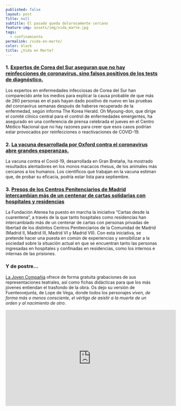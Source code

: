 ```yaml
---
published: false
layout: post
Title: null
subtitle: El pasado queda dolorosamente cercano
feature-img: assets/img/vida_marte.jpg
tags:
  - confinamiento
permalink: /vida-en-marte/
color: black
title: ¿Vida en Marte?
---
```

### 1. [Expertos de Corea del Sur aseguran que no hay reinfecciones de coronavirus, sino falsos positivos de los tests de diagnóstico.](https://www.businessinsider.es/reinfecciones-coronavirus-son-realidad-falsos-positivos-631015)

Los expertos en enfermedades infecciosas de Corea del Sur han comparecido ante los medios para explicar la causa probable de que más de 260 personas en el país hayan dado positivo de nuevo en las pruebas del coronavirus semanas después de haberse recuperado de la enfermedad, según informa The Korea Herald. Oh Myoung-don, que dirige el comité clínico central para el control de enfermedades emergentes, ha asegurado en una conferencia de prensa celebrada el jueves en el Centro Médico Nacional que no hay razones para creer que esos casos podrían estar provocados por reinfecciones o reactivaciones de COVID-19.

### 2. [La vacuna desarrollada por Oxford contra el coronavirus abre grandes esperanzas.](https://www.france24.com/es/20200430-covid-19-la-vacuna-desarrollada-por-oxford-abre-grandes-esperanzas)

La vacuna contra el Covid-19, desarrollada en Gran Bretaña, ha mostrado resultados alentadores en los monos macacos rhesus, de los animales más cercanos a los humanos. Los científicos que trabajan en la vacuna estiman que, de probar su eficacia, podría estar lista para septiembre.

### 3. [Presos de los Centros Penitenciarios de Madrid intercambian más de un centenar de cartas solidarias con hospitales y residencias](https://fundacionatenea.org/presos-de-los-centros-penitenciarios-de-madrid-intercambian-mas-de-un-centenar-de-cartas-solidarias-con-hospitales-y-residencias/)

La Fundación Atenea ha puesto en marcha la iniciativa “Cartas desde la cuarentena”, a través de la que tanto hospitales como residencias han intercambiado más de un centenar de cartas con personas privadas de libertad de los distintos Centros Penitenciarios de la Comunidad de Madrid (Madrid II, Madrid III, Madrid VI y Madrid VII). Con esta iniciativa, se pretende hacer una puesta en común de experiencias y sensibilizar a la sociedad sobre la situación actual en que se encuentran tanto las personas ingresadas en hospitales y confinadas en residencias, como los internos e internas de las prisiones.

### Y de postre...

[La Joven Compañía](https://www.lajoven.es) ofrece de forma gratuíta grabaciones de sus representaciones teatrales, así como fichas didácticas para que los más jóvenes entiendan el trasfondo de la obra. Os dejo su versión de Fuenteovejunta, de Lope de Vega, donde todos los personajes _viven, de forma más o menos consciente, el vértigo de asistir a la muerte de un orden y al nacimiento de otro_.

<iframe width="560" height="315" src="https://www.youtube.com/embed/Ta1gLn8tjeo" frameborder="0" allow="accelerometer; autoplay; encrypted-media; gyroscope; picture-in-picture" allowfullscreen></iframe>